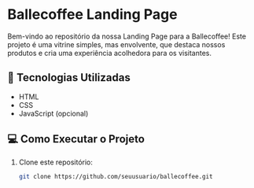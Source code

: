 # Ballecoffee Landing Page

Bem-vindo ao repositório da nossa Landing Page para a Ballecoffee! Este projeto é uma vitrine simples, mas envolvente, que destaca nossos produtos e cria uma experiência acolhedora para os visitantes.

## 🚀 Tecnologias Utilizadas
- HTML
- CSS
- JavaScript (opcional)

## 💻 Como Executar o Projeto
1. Clone este repositório:
   ```bash
   git clone https://github.com/seuusuario/ballecoffee.git
